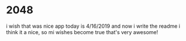 # 2048
i wish that was nice app
today is 4/16/2019 
and now i write the readme
i think it a nice, so mi wishes become true
that's very awesome!
